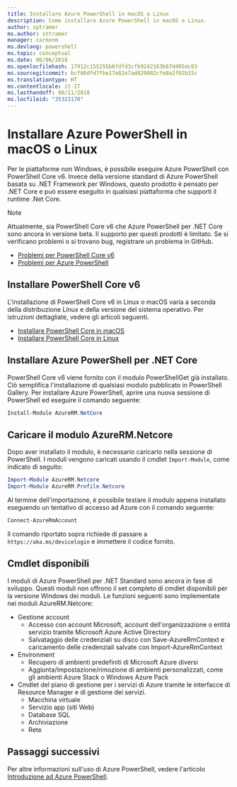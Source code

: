 ```yaml
---
title: Installare Azure PowerShell in macOS o Linux
description: Come installare Azure PowerShell in macOS o Linux.
author: sptramer
ms.author: sttramer
manager: carmonm
ms.devlang: powershell
ms.topic: conceptual
ms.date: 06/06/2018
ms.openlocfilehash: 17912c155255b6fdfd3cfb9242163b67d405dc03
ms.sourcegitcommit: bcf80dfd7fbe17e82e7ad029802cfe8a2f02b15c
ms.translationtype: HT
ms.contentlocale: it-IT
ms.lasthandoff: 06/11/2018
ms.locfileid: "35323170"
---
```

# <a name="install-azure-powershell-on-macos-or-linux"></a>Installare Azure PowerShell in macOS o Linux

Per le piattaforme non Windows, è possibile eseguire Azure PowerShell con PowerShell Core v6. Invece della versione standard di Azure PowerShell basata su .NET Framework per Windows, questo prodotto è pensato per .NET Core e può essere eseguito in qualsiasi piattaforma che supporti il runtime .Net Core.

> [!NOTE]
> Attualmente, sia PowerShell Core v6 che Azure PowerShell per .NET Core sono ancora in versione beta.
> Il supporto per questi prodotti è limitato. Se si verificano problemi o si trovano bug, registrare un problema in GitHub.
>
> * [Problemi per PowerShell Core v6](https://github.com/PowerShell/PowerShell/issues)
> * [Problemi per Azure PowerShell](https://github.com/azure/azure-docs-powershell/issues)

## <a name="install-powershell-core-v6"></a>Installare PowerShell Core v6

L'installazione di PowerShell Core v6 in Linux o macOS varia a seconda della distribuzione Linux e della versione del sistema operativo.
Per istruzioni dettagliate, vedere gli articoli seguenti.

- [Installare PowerShell Core in macOS](/powershell/scripting/setup/installing-powershell-core-on-macos)
- [Installare PowerShell Core in Linux](/powershell/scripting/setup/installing-powershell-core-on-linux)

## <a name="install-azure-powershell-for-net-core"></a>Installare Azure PowerShell per .NET Core

PowerShell Core v6 viene fornito con il modulo PowerShellGet già installato. Ciò semplifica l'installazione di qualsiasi modulo pubblicato in PowerShell Gallery. Per installare Azure PowerShell, aprire una nuova sessione di PowerShell ed eseguire il comando seguente:

```powershell
Install-Module AzureRM.NetCore
```

## <a name="load-the-azurermnetcore-module"></a>Caricare il modulo AzureRM.Netcore

Dopo aver installato il modulo, è necessario caricarlo nella sessione di PowerShell. I moduli vengono caricati usando il cmdlet `Import-Module`, come indicato di seguito:

```powershell
Import-Module AzureRM.Netcore
Import-Module AzureRM.Profile.Netcore
```

Al termine dell'importazione, è possibile testare il modulo appena installato eseguendo un tentativo di accesso ad Azure con il comando seguente:

```powershell
Connect-AzureRmAccount
```

Il comando riportato sopra richiede di passare a `https://aka.ms/devicelogin` e immettere il codice fornito.

## <a name="available-cmdlets"></a>Cmdlet disponibili

I moduli di Azure PowerShell per .NET Standard sono ancora in fase di sviluppo. Questi moduli non offrono il set completo di cmdlet disponibili per la versione Windows dei moduli. Le funzioni seguenti sono implementate nei moduli AzureRM.Netcore:

* Gestione account
  - Accesso con account Microsoft, account dell'organizzazione o entità servizio tramite Microsoft Azure Active Directory
  - Salvataggio delle credenziali su disco con Save-AzureRmContext e caricamento delle credenziali salvate con Import-AzureRmContext
* Environment
  - Recupero di ambienti predefiniti di Microsoft Azure diversi
  - Aggiunta/impostazione/rimozione di ambienti personalizzati, come gli ambienti Azure Stack o Windows Azure Pack
* Cmdlet del piano di gestione per i servizi di Azure tramite le interfacce di Resource Manager e di gestione dei servizi.
  - Macchina virtuale
  - Servizio app (siti Web)
  - Database SQL
  - Archiviazione
  - Rete

## <a name="next-steps"></a>Passaggi successivi

Per altre informazioni sull'uso di Azure PowerShell, vedere l'articolo [Introduzione ad Azure PowerShell](get-started-azureps.md).

